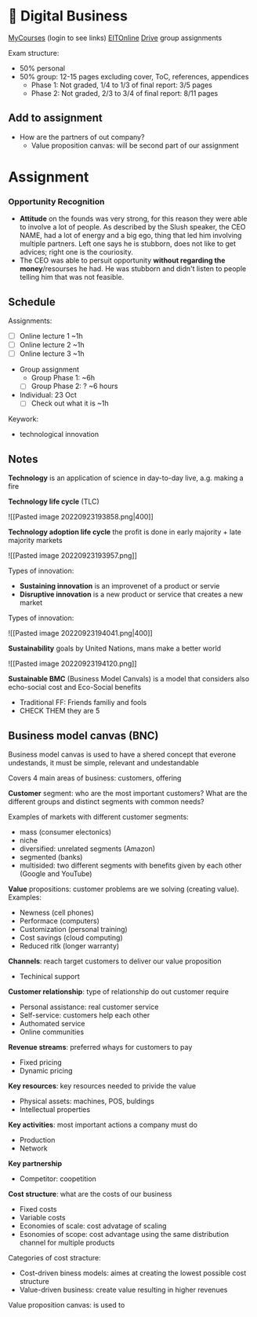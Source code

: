 # 🏢 Digital Business
[MyCourses](https://mycourses.aalto.fi/course/view.php?id=37876&section=1) (login to see links)
[EITOnline](https://ieonline.eitdigital.eu/my/)
[Drive](https://drive.google.com/drive/folders/19rQX8E3LLSMw64Dg2H3reNLYqgbI9P1S) group assignments

Exam structure:
- 50% personal
- 50% group: 12-15 pages excluding cover, ToC, references, appendices
	- Phase 1: Not graded, 1/4 to 1/3 of final report: 3/5 pages
	- Phase 2: Not graded, 2/3 to 3/4 of final report: 8/11 pages


## Add to assignment
-   How are the partners of out company?
    -   Value proposition canvas: will be second part of our assignment

# Assignment

### **Opportunity Recognition**
- **Attitude** on the founds was very strong, for this reason they were able to involve a lot of people. As described by the Slush speaker, the CEO NAME, had a lot of energy and a big ego, thing that led him involving multiple partners. Left one says he is stubborn, does not like to get advices; right one is the couriosity.
- The CEO was able to persuit opportunity **without regarding the money**/resourses he had. He was stubborn and didn't listen to people telling him that was not feasible.


## Schedule

Assignments:
- [ ] Online lecture 1 ~1h
- [ ] Online lecture 2 ~1h
- [ ] Online lecture 3 ~1h
-   Group assignment
    -   Group Phase 1: ~6h
    - [ ] Group Phase 2: ? ~6 hours
-   Individual: 23 Oct
    - [ ] Check out what it is ~1h

Keywork:

-   technological innovation

## Notes
**Technology** is an application of science in day-to-day live, a.g. making a fire

**Technology life cycle** (TLC)

![[Pasted image 20220923193858.png|400]]

**Technology adoption life cycle** the profit is done in early majority + late majority markets

![[Pasted image 20220923193957.png]]

Types of innovation:
-   **Sustaining innovation** is an improvenet of a product or servie
-   **Disruptive innovation** is a new product or service that creates a new market

Types of innovation:

![[Pasted image 20220923194041.png|400]]

**Sustainability** goals by United Nations, mans make a better world

![[Pasted image 20220923194120.png]]

**Sustainable BMC** (Business Model Canvals) is a model that considers also echo-social cost and Eco-Social benefits

-   Traditional FF: Friends familiy and fools
-   CHECK THEM they are 5

## Business model canvas (BNC)

Business model canvas is used to have a shered concept that everone undestands, it must be simple, relevant and undestandable

Covers 4 main areas of business: customers, offering

**Customer** segment: who are the most important customers? What are the different groups and distinct segments with common needs?

Examples of markets with different customer segments:
-   mass (consumer electonics)
-   niche
-   diversified: unrelated segments (Amazon)
-   segmented (banks)
-   multisided: two different segments with benefits given by each other (Google and YouTube)

**Value** propositions: customer problems are we solving (creating value). Examples:
-   Newness (cell phones)
-   Performace (computers)
-   Customization (personal training)
-   Cost savings (cloud computing)
-   Reduced ritk (longer warranty)

**Channels**: reach target customers to deliver our value proposition
-   Techinical support

**Customer relationship**: type of relationship do out customer require
-   Personal assistance: real customer service
-   Self-service: customers help each other
-   Authomated service
-   Online communities

**Revenue streams**: preferred whays for customers to pay
-   Fixed pricing
-   Dynamic pricing

**Key resources**: key resources needed to privide the value
-   Physical assets: machines, POS, buldings
-   Intellectual properties

**Key activities**: most important actions a company must do
-   Production
-   Network

**Key partnership**
-   Competitor: coopetition

**Cost structure**: what are the costs of our business
-   Fixed costs
-   Variable costs
-   Economies of scale: cost advatage of scaling
-   Esonomies of scope: cost advantage using the same distribution channel for multiple products

Categories of cost stracture:
-   Cost-driven biness models: aimes at creating the lowest possible cost structure
-   Value-driven business: create value resulting in higher revenues

Value proposition canvas: is used to
